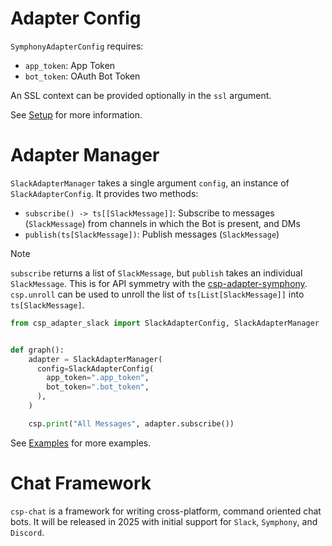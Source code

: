 # Adapter Config

`SymphonyAdapterConfig` requires:

- `app_token`: App Token
- `bot_token`: OAuth Bot Token

An SSL context can be provided optionally in the `ssl` argument.

See [Setup](Setup) for more information.

# Adapter Manager

`SlackAdapterManager` takes a single argument `config`, an instance of `SlackAdapterConfig`.
It provides two methods:

- `subscribe() -> ts[[SlackMessage]]`: Subscribe to messages (`SlackMessage`) from channels in which the Bot is present, and DMs
- `publish(ts[SlackMessage])`: Publish messages (`SlackMessage`)

> [!NOTE]
>
> `subscribe` returns a list of `SlackMessage`, but `publish` takes an individual `SlackMessage`.
> This is for API symmetry with the [csp-adapter-symphony](https://github.com/point72/csp-adapter-symphony).
> `csp.unroll` can be used to unroll the list of `ts[List[SlackMessage]]` into `ts[SlackMessage]`.

```python
from csp_adapter_slack import SlackAdapterConfig, SlackAdapterManager


def graph():
    adapter = SlackAdapterManager(
      config=SlackAdapterConfig(
        app_token=".app_token",
        bot_token=".bot_token",
      ),
    )

    csp.print("All Messages", adapter.subscribe())
```

See [Examples](Examples) for more examples.

# Chat Framework

`csp-chat` is a framework for writing cross-platform, command oriented chat bots.
It will be released in 2025 with initial support for `Slack`, `Symphony`, and `Discord`.
